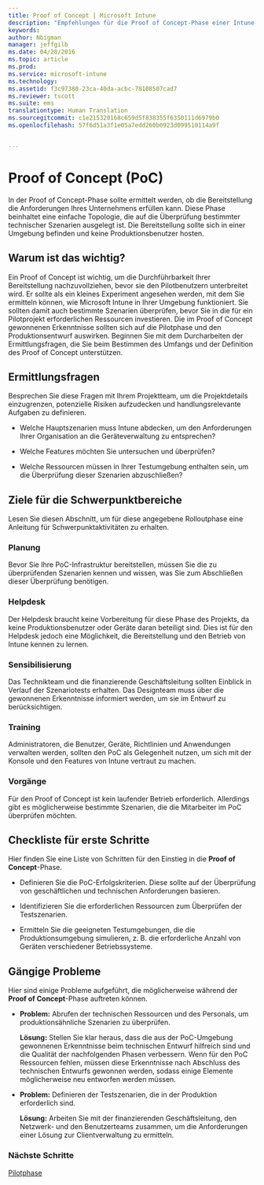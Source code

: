 ```yaml
---
title: Proof of Concept | Microsoft Intune
description: "Empfehlungen für die Proof of Concept-Phase einer Intune-Bereitstellung."
keywords: 
author: Nbigman
manager: jeffgilb
ms.date: 04/28/2016
ms.topic: article
ms.prod: 
ms.service: microsoft-intune
ms.technology: 
ms.assetid: f3c97380-23ca-40da-acbc-78108507cad7
ms.reviewer: tscott
ms.suite: ems
translationtype: Human Translation
ms.sourcegitcommit: c1e215320168c659d5f838355f6350111d6979b0
ms.openlocfilehash: 57f6d51a3f1e05a7edd260b0923d099510114a9f


---
```


# Proof of Concept (PoC)
In der Proof of Concept-Phase sollte ermittelt werden, ob die Bereitstellung die Anforderungen Ihres Unternehmens erfüllen kann. Diese Phase beinhaltet eine einfache Topologie, die auf die Überprüfung bestimmter technischer Szenarien ausgelegt ist.  Die Bereitstellung sollte sich in einer Umgebung befinden und keine Produktionsbenutzer hosten.

## Warum ist das wichtig?
Ein Proof of Concept ist wichtig, um die Durchführbarkeit Ihrer Bereitstellung nachzuvollziehen, bevor sie den Pilotbenutzern unterbreitet wird. Er sollte als ein kleines Experiment angesehen werden, mit dem Sie ermitteln können, wie Microsoft Intune in Ihrer Umgebung funktioniert. Sie sollten damit auch bestimmte Szenarien überprüfen, bevor Sie in die für ein Pilotprojekt erforderlichen Ressourcen investieren. Die im Proof of Concept gewonnenen Erkenntnisse sollten sich auf die Pilotphase und den Produktionsentwurf auswirken.
Beginnen Sie mit dem Durcharbeiten der Ermittlungsfragen, die Sie beim Bestimmen des Umfangs und der Definition des Proof of Concept unterstützen.

## Ermittlungsfragen
Besprechen Sie diese Fragen mit Ihrem Projektteam, um die Projektdetails einzugrenzen, potenzielle Risiken aufzudecken und handlungsrelevante Aufgaben zu definieren.

-   Welche Hauptszenarien muss Intune abdecken, um den Anforderungen Ihrer Organisation an die Geräteverwaltung zu entsprechen?

-   Welche Features möchten Sie untersuchen und überprüfen?

-   Welche Ressourcen müssen in Ihrer Testumgebung enthalten sein, um die Überprüfung dieser Szenarien abzuschließen?

## Ziele für die Schwerpunktbereiche
Lesen Sie diesen Abschnitt, um für diese angegebene Rolloutphase eine Anleitung für Schwerpunktaktivitäten zu erhalten.

### Planung
Bevor Sie Ihre PoC-Infrastruktur bereitstellen, müssen Sie die zu überprüfenden Szenarien kennen und wissen, was Sie zum Abschließen dieser Überprüfung benötigen.

### Helpdesk
Der Helpdesk braucht keine Vorbereitung für diese Phase des Projekts, da keine Produktionsbenutzer oder Geräte daran beteiligt sind. Dies ist für den Helpdesk jedoch eine Möglichkeit, die Bereitstellung und den Betrieb von Intune kennen zu lernen.

### Sensibilisierung
Das Technikteam und die finanzierende Geschäftsleitung sollten Einblick in Verlauf der Szenariotests erhalten. Das Designteam muss über die gewonnenen Erkenntnisse informiert werden, um sie im Entwurf zu berücksichtigen.

### Training
Administratoren, die Benutzer, Geräte, Richtlinien und Anwendungen verwalten werden, sollten den PoC als Gelegenheit nutzen, um sich mit der Konsole und den Features von Intune vertraut zu machen.

### Vorgänge
Für den Proof of Concept ist kein laufender Betrieb erforderlich. Allerdings gibt es möglicherweise bestimmte Szenarien, die die Mitarbeiter im PoC überprüfen möchten.

## Checkliste für erste Schritte
Hier finden Sie eine Liste von Schritten für den Einstieg in die **Proof of Concept**-Phase.

-   Definieren Sie die PoC-Erfolgskriterien. Diese sollte auf der Überprüfung von geschäftlichen und technischen Anforderungen basieren.

-   Identifizieren Sie die erforderlichen Ressourcen zum Überprüfen der Testszenarien.

-   Ermitteln Sie die geeigneten Testumgebungen, die die Produktionsumgebung simulieren, z. B. die erforderliche Anzahl von Geräten verschiedener Betriebssysteme.

## Gängige Probleme
Hier sind einige Probleme aufgeführt, die möglicherweise während der **Proof of Concept**-Phase auftreten können.

-   **Problem:** Abrufen der technischen Ressourcen und des Personals, um produktionsähnliche Szenarien zu überprüfen.

    **Lösung:** Stellen Sie klar heraus, dass die aus der PoC-Umgebung gewonnenen Erkenntnisse beim technischen Entwurf hilfreich sind und die Qualität der nachfolgenden Phasen verbessern. Wenn für den PoC Ressourcen fehlen, müssen diese Erkenntnisse nach Abschluss des technischen Entwurfs gewonnen werden, sodass einige Elemente möglicherweise neu entworfen werden müssen.

-   **Problem:** Definieren der Testszenarien, die in der Produktion erforderlich sind.

    **Lösung:** Arbeiten Sie mit der finanzierenden Geschäftsleitung, den Netzwerk- und den Benutzerteams zusammen, um die Anforderungen einer Lösung zur Clientverwaltung zu ermitteln.

### Nächste Schritte
[Pilotphase](pilot.md)



<!--HONumber=Jul16_HO3-->


